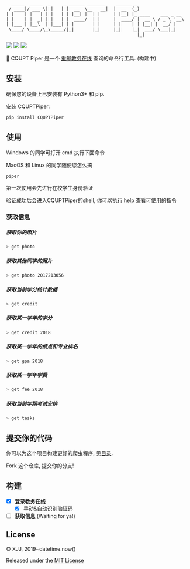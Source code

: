 ```
  _____  _____  _     _ ______ _______    ______ _
 / ____|/ ___ \| |   | |  __  \__   __|  |  __  (_)
| |    | |   | | |   | | |__| |  | |     | |__| |_ ____    ___ _ __
| |    | |  _| | |   | |  ____/  | |     |  ____/ |  __ \ / _ \ '__\
| |___ | |__\  | |___| | |       | |     | |    | | |__| |  __/ |
 \____/ \____/\_\_____/|_|       |_|     |_|    |_|  ___/ \___|_|
                                                  |_|
```

![](https://img.shields.io/badge/build-passing-brightgreen) ![](https://img.shields.io/badge/license-MIT-blue) ![](https://img.shields.io/badge/Python-3%2B-yellowgreen)

🤯 CQUPT Piper 是一个 [重邮教务在线](jwzx.cqupt.edu.cn) 查询的命令行工具. (构建中)

## 安装

确保您的设备上已安装有 Python3+ 和 pip.

安装 CQUPTPiper:

```bash
pip install CQUPTPiper
```

## 使用

Windows 的同学可打开 cmd 执行下面命令

MacOS 和 Linux 的同学随便您怎么搞

```bash
piper
```

第一次使用会先进行在校学生身份验证

验证成功后会进入CQUPTPiper的shell, 你可以执行 help 查看可使用的指令

### 获取信息

##### 获取你的照片

```bash
> get photo
```

##### 获取其他同学的照片

```bash
> get photo 2017213056
```

##### 获取当前学分统计数据

```bash
> get credit
```

##### 获取某一学年的学分

```bash
> get credit 2018
```

##### 获取某一学年的绩点和专业排名

```bash
> get gpa 2018
```

##### 获取某一学年学费

```bash
> get fee 2018
```

##### 获取当前学期考试安排

```bash
> get tasks
```



## 提交你的代码

你可以为这个项目构建更好的爬虫程序, 见[目录](https://github.com/Mivinci/cqupt-piper/tree/master/CQUPTPiper/crawlers).

Fork 这个仓库, 提交你的分支!

## 构建

- [x] **登录教务在线**
    - [x] 手动&自动识别验证码

- [ ] **获取信息** (Waiting for ya!)

## License

© XJJ, 2019~datetime.now()

Released under the [MIT License](https://github.com/Mivinci/cqupt-piper/blob/master/LICENSE)